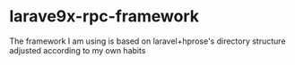 # larave9x-rpc-framework
The framework I am using is based on laravel+hprose's directory structure adjusted according to my own habits
